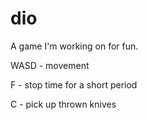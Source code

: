 # dio
A game I'm working on for fun.


WASD - movement

F - stop time for a short period

C - pick up thrown knives

